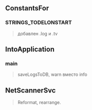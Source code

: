 ## ConstantsFor
### STRINGS_TODELONSTART
> добавлен .log и .tv
## IntoApplication
### main
> saveLogsToDB, warn вместо info
## NetScannerSvc
>Reformat, rearrange.
